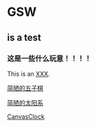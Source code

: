 # GSW
## is a test
### 这是一些什么玩意！！！！
This is an [XXX](https://go-gsw.github.io/ggg/html/index.html).

[简陋的五子棋](http://go-gsw.github.io/ggg/qipan/qipan_ui.html)

[简陋的太阳系](http://go-gsw.github.io/ggg/html/galaxy.html)

[CanvasClock](http://go-gsw.github.io/ggg/html/CanvasClock.html)
